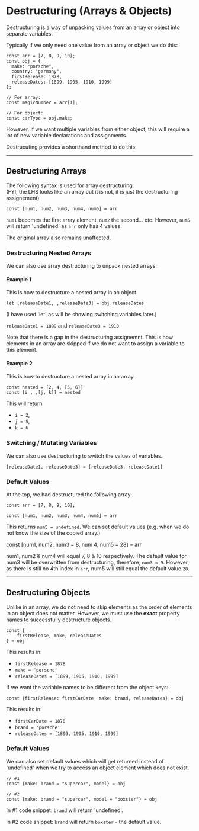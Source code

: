 # Destructuring (Arrays & Objects)

Destructuring is a way of unpacking values from an array or object into separate variables.

Typically if we only need one value from an array or object we do this:

```
const arr = [7, 8, 9, 10];
const obj = {
  make: "porsche",
  country: "germany",
  firstRelease: 1878,
  releaseDates: [1899, 1905, 1910, 1999]
};

// For array:
const magicNumber = arr[1];

// For object:
const carType = obj.make;
```

However, if we want multiple variables from either object, this will require a lot of new variable declarations and assignments.

Destrucuting provides a shorthand method to do this.

---

## Destructuring Arrays

The following syntax is used for array destructuring: <br>(FYI, the LHS looks like an array but it is not, it is just the destructuring assignement)

```
const [num1, num2, num3, num4, num5] = arr
```

`num1` becomes the first array element, `num2` the second... etc. However, `num5` will return 'undefined' as `arr` only has 4 values.

The original array also remains unaffected.

### Destructuring Nested Arrays

We can also use array destructuring to unpack nested arrays:

#### Example 1

This is how to destructure a nested array in an object.

```
let [releaseDate1, ,releaseDate3] = obj.releaseDates
```

(I have used 'let' as will be showing switching variables later.)

`releaseDate1 = 1899` and `releaseDate3 = 1910`

Note that there is a gap in the destructuring assignemnt. This is how elements in an array are skipped if we do not want to assign a variable to this element.

#### Example 2

This is how to destructure a nested array in an array.

```
const nested = [2, 4, [5, 6]]
const [i , ,[j, k]] = nested
```

This will return

- `i = 2`,
- `j = 5`,
- `k = 6`

### Switching / Mutating Variables

We can also use destructuring to switch the values of variables.

```
[releaseDate1, releaseDate3] = [releaseDate3, releaseDate1]
```

### Default Values

At the top, we had destructured the following array:

```
const arr = [7, 8, 9, 10];

const [num1, num2, num3, num4, num5] = arr
```

This returns `num5 = undefined`. We can set default values (e.g. when we do not know the size of the copied array.)

const [num1, num2, num3 = 8, num 4, num5 = 28] = arr

num1, num2 & num4 will equal 7, 8 & 10 respectively. The default value for num3 will be overwritten from destructuring, therefore, `num3 = 9`. However, as there is still no 4th index in `arr`, num5 will still equal the default value `28`.

---

## Destructuring Objects

Unlike in an array, we do not need to skip elements as the order of elements in an object does not matter. However, we must use the <strong>exact</strong> property names to successfully destructure objects.

```
const {
    firstRelease, make, releaseDates
} = obj
```

This results in:

- `firstRelease = 1878`
- `make = 'porsche' `
- `releaseDates = [1899, 1905, 1910, 1999]`

If we want the variable names to be different from the object keys:

```
const {firstRelease: firstCarDate, make: brand, releaseDates} = obj
```

This results in:

- `firstCarDate = 1878`
- `brand = 'porsche' `
- `releaseDates = [1899, 1905, 1910, 1999]`

### Default Values

We can also set default values which will get returned instead of 'undefined' when we try to access an object element which does not exist.

```
// #1
const {make: brand = "supercar", model} = obj

// #2
const {make: brand = "supercar", model = "boxster"} = obj
```

In #1 code snippet: `brand` will return 'undefined'.

in #2 code snippet: `brand` will return `boxster` - the default value.
